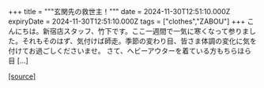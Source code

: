 +++
title = """玄関先の救世主！"""
date = 2024-11-30T12:51:10.000Z
expiryDate = 2024-11-30T12:51:10.000Z
tags = ["clothes","ZABOU"]
+++
こんにちは。新宿店スタッフ、竹下です。ここ一週間で一気に寒くなって参りました。それもそのはず、気付けば師走。季節の変わり目、皆さま体調の変化に気を付けてお過ごしくださいませ。 さて、ヘビーアウターを着ている方もちらほら目 \[…\]

[[source]](https://zabou.org/2024/11/30/313047/)
